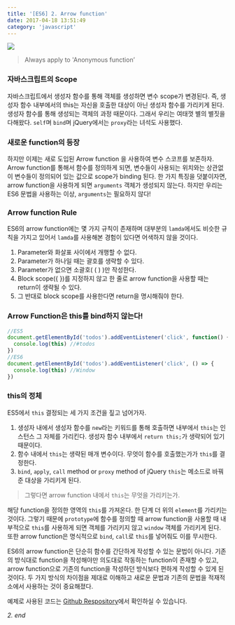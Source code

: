 ```yaml
---
title: '[ES6] 2. Arrow function'
date: 2017-04-18 13:51:49
category: 'javascript'
---
```


![](/images/javascript_es6.png)

> Always apply to 'Anonymous function’

### 자바스크립트의 Scope

자바스크립트에서 생성자 함수를 통해 객체를 생성하면 변수 scope가 변경된다. 즉, 생성자 함수 내부에서의 this는 자신을 호출한 대상이 아닌 생성자 함수를 가리키게 된다. 생성자 함수를 통해 생성되는 객체의 과정 때문이다. 그래서 우리는 여태껏 별의 별짓을 다해왔다. `self`며 `bind`며 jQuery에서는 `proxy`라는 녀석도 사용했다.

### 새로운 function의 등장

하지만 이제는 새로 도입된 Arrow function 을 사용하여 변수 스코프를 보존하자. Arrow function를 통해서 함수를 정의하게 되면, 변수들이 사용되는 위치와는 상관없이 변수들이 정의되어 있는 값으로 scope가 binding 된다. 한 가지 특징을 덧붙이자면, arrow function을 사용하게 되면 `arguments` 객체가 생성되지 않는다. 하지만 우리는 ES6 문법을 사용하는 이상, `arguments`는 필요하지 않다!

### Arrow function Rule

ES6의 arrow function에는 몇 가지 규칙이 존재하며 대부분의 `lamda`에서도 비슷한 규칙을 가지고 있어서 `lamda`를 사용해본 경험이 있다면 어색하지 않을 것이다.

1. Parameter와 화살표 사이에서 개행할 수 없다.
2. Parameter가 하나일 때는 괄호를 생략할 수 있다.
3. Parameter가 없으면 소괄호( ( ) )만 작성한다.
4. Block scope({ })를 지정하지 않고 한 줄로 arrow function을 사용할 때는 return이 생략될 수 있다.
5. 그 반대로 block scope를 사용한다면 return을 명시해줘야 한다.

### Arrow Function은 this를 bind하지 않는다!

```js
//ES5
document.getElementById('todos').addEventListener('click', function() {
  console.log(this) //#todos
})
//ES6
document.getElementById('todos').addEventListener('click', () => {
  console.log(this) //Window
})
```

### this의 정체

ES5에서 `this` 결정되는 세 가지 조건을 짚고 넘어가자.

1. 생성자 내에서
   생성자 함수를 `new`라는 키워드를 통해 호출하면 내부에서 `this`는 인스턴스 그 자체를 가리킨다. 생성자 함수 내부에서 `return this;`가 생략되어 있기 때문이다.
2. 함수 내에서
   `this`는 생략된 매개 변수이다. 무엇이 함수를 호출했는가가 `this`를 결정한다.
3. `bind`, `apply`, `call` method or `proxy` method of jQuery
   `this`는 메소드로 바꿔준 대상을 가리키게 된다.

> 그렇다면 arrow function 내에서 `this`는 무엇을 가리키는가.

해당 function을 정의한 영역의 `this`를 가져온다. 한 단계 더 위의 `element`를 가리키는 것이다. 그렇기 때문에 `prototype`에 함수를 정의할 때 arrow function을 사용할 때 내부적으로 `this`를 사용하게 되면 객체를 가리키지 않고 `window` 객체를 가리키게 된다. 또한 arrow function은 명식적으로 `bind`, `call`로 `this`를 넣어줘도 이를 무시한다.

ES6의 arrow function은 단순히 함수를 간단하게 작성할 수 있는 문법이 아니다. 기존의 방식대로 function을 작성해야만 의도대로 작동하는 function이 존재할 수 있고, arrow function으로 기존의 function을 작성하던 방식보다 편하게 작성할 수 있게 된 것이다. 두 가지 방식의 차이점을 제대로 이해하고 새로운 문법과 기존의 문법을 적재적소에서 사용하는 것이 중요해졌다.

예제로 사용된 코드는 [Github Respository](https://github.com/JaeYeopHan/ECMAScript6_study)에서 확인하실 수 있습니다.

_2. end_
